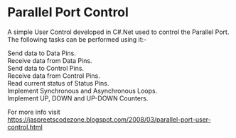 # Parallel Port Control

A simple User Control developed in C#.Net used to control the Parallel Port.  
The following tasks can be performed using it:-

Send data to Data Pins.  
Receive data from Data Pins.  
Send data to Control Pins.  
Receive data from Control Pins.  
Read current status of Status Pins.  
Implement Synchronous and Asynchronous Loops.  
Implement UP, DOWN and UP-DOWN Counters.   

For more info visit https://jaspreetscodezone.blogspot.com/2008/03/parallel-port-user-control.html
